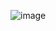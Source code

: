 ![image](https://user-images.githubusercontent.com/57824945/161656783-2e322d18-a0ae-47da-bd76-bce57a1174f9.png)
